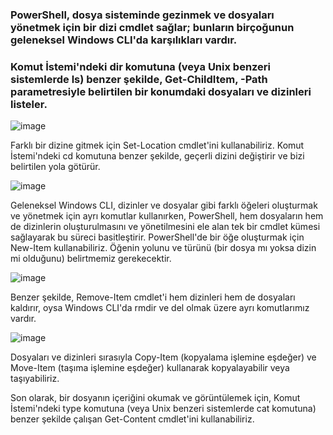 ### PowerShell, dosya sisteminde gezinmek ve dosyaları yönetmek için bir dizi cmdlet sağlar; bunların birçoğunun geleneksel Windows CLI'da karşılıkları vardır.

### Komut İstemi'ndeki dir komutuna (veya Unix benzeri sistemlerde ls) benzer şekilde, Get-ChildItem, -Path parametresiyle belirtilen bir konumdaki dosyaları ve dizinleri listeler.


![image](https://github.com/user-attachments/assets/58a7b0aa-f2d9-433f-bbe0-7fe021658429)

Farklı bir dizine gitmek için Set-Location cmdlet'ini kullanabiliriz. Komut İstemi'ndeki cd komutuna benzer şekilde, geçerli dizini değiştirir ve bizi belirtilen yola götürür.


![image](https://github.com/user-attachments/assets/116971c3-af83-491b-a1fb-6d340c648197)

Geleneksel Windows CLI, dizinler ve dosyalar gibi farklı öğeleri oluşturmak ve yönetmek için ayrı komutlar kullanırken, PowerShell, hem dosyaların hem de dizinlerin oluşturulmasını ve yönetilmesini ele alan tek bir cmdlet kümesi sağlayarak bu süreci basitleştirir.
PowerShell'de bir öğe oluşturmak için New-Item kullanabiliriz. Öğenin yolunu ve türünü (bir dosya mı yoksa dizin mi olduğunu) belirtmemiz gerekecektir.


![image](https://github.com/user-attachments/assets/ae645156-47c6-4c7d-bac2-635171f5521f)

Benzer şekilde, Remove-Item cmdlet'i hem dizinleri hem de dosyaları kaldırır, oysa Windows CLI'da rmdir ve del olmak üzere ayrı komutlarımız vardır.

![image](https://github.com/user-attachments/assets/4ce7518d-4f81-48ad-abf3-932bb204c308)

Dosyaları ve dizinleri sırasıyla Copy-Item (kopyalama işlemine eşdeğer) ve Move-Item (taşıma işlemine eşdeğer) kullanarak kopyalayabilir veya taşıyabiliriz.

Son olarak, bir dosyanın içeriğini okumak ve görüntülemek için, Komut İstemi'ndeki type komutuna (veya Unix benzeri sistemlerde cat komutuna) benzer şekilde çalışan Get-Content cmdlet'ini kullanabiliriz.

